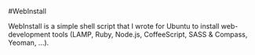 #WebInstall

WebInstall is a simple shell script that I wrote for Ubuntu to install web-development tools (LAMP, Ruby, Node.js, CoffeeScript, SASS & Compass, Yeoman, ...).